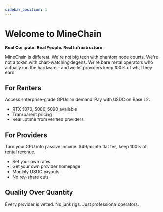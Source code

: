 ```yaml
---
sidebar_position: 1
---
```


# Welcome to MineChain

**Real Compute. Real People. Real Infrastructure.**

MineChain is different. We're not big tech with phantom node counts. We're not a token with chart-watching degens. We're bare metal operators who actually run the hardware - and we let providers keep 100% of what they earn.

## For Renters

Access enterprise-grade GPUs on demand. Pay with USDC on Base L2.

- RTX 5070, 5080, 5090 available
- Transparent pricing
- Real uptime from verified providers

## For Providers

Turn your GPU into passive income. $49/month flat fee, keep 100% of rental revenue.

- Set your own rates
- Get your own provider homepage
- Monthly USDC payouts
- No rev-share cuts

## Quality Over Quantity

Every provider is vetted. No junk rigs. Just professional operators.
